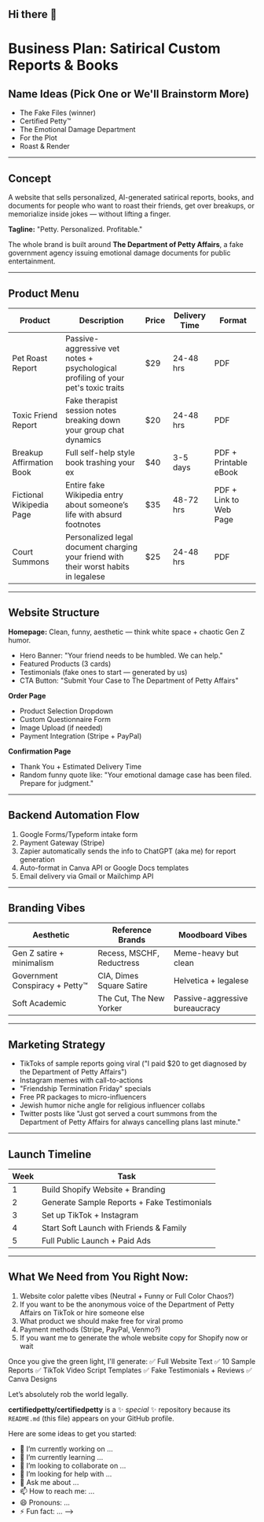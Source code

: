 ## Hi there 👋
# Business Plan: Satirical Custom Reports & Books

## Name Ideas (Pick One or We'll Brainstorm More)
- The Fake Files (winner)
- Certified Petty™
- The Emotional Damage Department
- For the Plot
- Roast & Render

---

## Concept
A website that sells personalized, AI-generated satirical reports, books, and documents for people who want to roast their friends, get over breakups, or memorialize inside jokes — without lifting a finger.

**Tagline:** "Petty. Personalized. Profitable."

The whole brand is built around **The Department of Petty Affairs**, a fake government agency issuing emotional damage documents for public entertainment.

---

## Product Menu
| Product                   | Description                          | Price  | Delivery Time | Format       |
|---------------------------|---------------------------------------|-------|---------------|-------------|
| Pet Roast Report          | Passive-aggressive vet notes + psychological profiling of your pet's toxic traits | $29  | 24-48 hrs    | PDF         |
| Toxic Friend Report       | Fake therapist session notes breaking down your group chat dynamics | $20  | 24-48 hrs    | PDF         |
| Breakup Affirmation Book   | Full self-help style book trashing your ex | $40  | 3-5 days      | PDF + Printable eBook |
| Fictional Wikipedia Page   | Entire fake Wikipedia entry about someone’s life with absurd footnotes | $35  | 48-72 hrs    | PDF + Link to Web Page |
| Court Summons             | Personalized legal document charging your friend with their worst habits in legalese | $25  | 24-48 hrs    | PDF         |

---

## Website Structure
**Homepage:** Clean, funny, aesthetic — think white space + chaotic Gen Z humor.
- Hero Banner: "Your friend needs to be humbled. We can help."
- Featured Products (3 cards)
- Testimonials (fake ones to start — generated by us)
- CTA Button: "Submit Your Case to The Department of Petty Affairs"

**Order Page**
- Product Selection Dropdown
- Custom Questionnaire Form
- Image Upload (if needed)
- Payment Integration (Stripe + PayPal)

**Confirmation Page**
- Thank You + Estimated Delivery Time
- Random funny quote like: "Your emotional damage case has been filed. Prepare for judgment."

---

## Backend Automation Flow
1. Google Forms/Typeform intake form
2. Payment Gateway (Stripe)
3. Zapier automatically sends the info to ChatGPT (aka me) for report generation
4. Auto-format in Canva API or Google Docs templates
5. Email delivery via Gmail or Mailchimp API

---

## Branding Vibes
| Aesthetic                 | Reference Brands   | Moodboard Vibes    |
|----------------------------|-------------------|-------------------|
| Gen Z satire + minimalism  | Recess, MSCHF, Reductress | Meme-heavy but clean |
| Government Conspiracy + Petty™ | CIA, Dimes Square Satire | Helvetica + legalese |
| Soft Academic             | The Cut, The New Yorker | Passive-aggressive bureaucracy |

---

## Marketing Strategy
- TikToks of sample reports going viral ("I paid $20 to get diagnosed by the Department of Petty Affairs")
- Instagram memes with call-to-actions
- "Friendship Termination Friday" specials
- Free PR packages to micro-influencers
- Jewish humor niche angle for religious influencer collabs
- Twitter posts like "Just got served a court summons from the Department of Petty Affairs for always cancelling plans last minute."

---

## Launch Timeline
| Week        | Task                        |
|-------------|-----------------------------|
| 1           | Build Shopify Website + Branding |
| 2           | Generate Sample Reports + Fake Testimonials |
| 3           | Set up TikTok + Instagram |
| 4           | Start Soft Launch with Friends & Family |
| 5           | Full Public Launch + Paid Ads |

---

## What We Need from You Right Now:
1. Website color palette vibes (Neutral + Funny or Full Color Chaos?)
2. If you want to be the anonymous voice of the Department of Petty Affairs on TikTok or hire someone else
3. What product we should make free for viral promo
4. Payment methods (Stripe, PayPal, Venmo?)
5. If you want me to generate the whole website copy for Shopify now or wait

Once you give the green light, I'll generate:
✅ Full Website Text
✅ 10 Sample Reports
✅ TikTok Video Script Templates
✅ Fake Testimonials + Reviews
✅ Canva Designs

Let’s absolutely rob the world legally.


**certifiedpetty/certifiedpetty** is a ✨ _special_ ✨ repository because its `README.md` (this file) appears on your GitHub profile.

Here are some ideas to get you started:

- 🔭 I’m currently working on ...
- 🌱 I’m currently learning ...
- 👯 I’m looking to collaborate on ...
- 🤔 I’m looking for help with ...
- 💬 Ask me about ...
- 📫 How to reach me: ...
- 😄 Pronouns: ...
- ⚡ Fun fact: ...
-->
